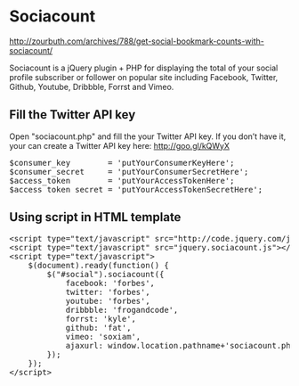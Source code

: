 Sociacount
==========
http://zourbuth.com/archives/788/get-social-bookmark-counts-with-sociacount/

Sociacount is a jQuery plugin + PHP for displaying the total of your social profile subscriber or follower on popular site 
including Facebook, Twitter, Github, Youtube, Dribbble, Forrst and Vimeo.

Fill the Twitter API key
----------
Open "sociacount.php" and fill the your Twitter API key. 
If you don’t have it, your can create a Twitter API key here:
http://goo.gl/kQWyX
<pre>
$consumer_key        = 'putYourConsumerKeyHere';  
$consumer_secret     = 'putYourConsumerSecretHere';  
$access_token        = 'putYourAccessTokenHere';  
$access_token_secret = 'putYourAccessTokenSecretHere';  
</pre>

Using script in HTML template
----------
<pre class="php">&lt;script type="text/javascript" src="http://code.jquery.com/jquery-latest.min.js"&gt;&lt;/script&gt;
&lt;script type="text/javascript" src="jquery.sociacount.js"&gt;&lt;/script&gt;
&lt;script type="text/javascript"&gt; 
	$(document).ready(function() {
		$("#social").sociacount({
			facebook: 'forbes',
			twitter: 'forbes',
			youtube: 'forbes',
			dribbble: 'frogandcode',
			forrst: 'kyle',
			github: 'fat',
			vimeo: 'soxiam',
			ajaxurl: window.location.pathname+'sociacount.php'
		});
	}); 
&lt;/script&gt;</pre>